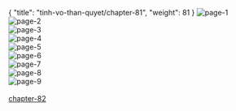 { "title": "tinh-vo-than-quyet/chapter-81", "weight": 81 }
<img src="http://1.bp.blogspot.com/-u1zjPA-uClo/WZpSs2qtNZI/AAAAAAAG4QQ/RP07myxqclgsTRHMXY4lkk3O1-FwqTxpwCLcBGAs/s1600/1.jpg?imgmax=0" alt="page-1" origin="http://1.bp.blogspot.com/-u1zjPA-uClo/WZpSs2qtNZI/AAAAAAAG4QQ/RP07myxqclgsTRHMXY4lkk3O1-FwqTxpwCLcBGAs/s1600/1.jpg?imgmax=0"><br/>
<img src="http://1.bp.blogspot.com/-_ZIweZVuK0w/WZpSs352gRI/AAAAAAAG4QU/eDHXzzUo53MXqUhQpAobX1s30SlmaqmUQCLcBGAs/s1600/2.jpg?imgmax=0" alt="page-2" origin="http://1.bp.blogspot.com/-_ZIweZVuK0w/WZpSs352gRI/AAAAAAAG4QU/eDHXzzUo53MXqUhQpAobX1s30SlmaqmUQCLcBGAs/s1600/2.jpg?imgmax=0"><br/>
<img src="http://1.bp.blogspot.com/-vM5jeMojZSA/WZpSs5s9pCI/AAAAAAAG4QY/FSN1zL3x-YkEwIAMnQfENSz92rrpQXxCwCLcBGAs/s1600/3.jpg?imgmax=0" alt="page-3" origin="http://1.bp.blogspot.com/-vM5jeMojZSA/WZpSs5s9pCI/AAAAAAAG4QY/FSN1zL3x-YkEwIAMnQfENSz92rrpQXxCwCLcBGAs/s1600/3.jpg?imgmax=0"><br/>
<img src="http://1.bp.blogspot.com/-D6Wur6crD1M/WZpStyP9OWI/AAAAAAAG4Qc/PK0gURKP9NYYEWOlMsXn0Zxgz0eSkKyuQCLcBGAs/s1600/4.jpg?imgmax=0" alt="page-4" origin="http://1.bp.blogspot.com/-D6Wur6crD1M/WZpStyP9OWI/AAAAAAAG4Qc/PK0gURKP9NYYEWOlMsXn0Zxgz0eSkKyuQCLcBGAs/s1600/4.jpg?imgmax=0"><br/>
<img src="http://1.bp.blogspot.com/-4b0CoxoL8aE/WZpSuV3u-7I/AAAAAAAG4Qg/KQ2AYsbmUFIpgTLReNTscL5nB_Dv4xAZQCLcBGAs/s1600/5.jpg?imgmax=0" alt="page-5" origin="http://1.bp.blogspot.com/-4b0CoxoL8aE/WZpSuV3u-7I/AAAAAAAG4Qg/KQ2AYsbmUFIpgTLReNTscL5nB_Dv4xAZQCLcBGAs/s1600/5.jpg?imgmax=0"><br/>
<img src="http://1.bp.blogspot.com/-4YioTJIi_KI/WZpSur9XY3I/AAAAAAAG4Qk/xXvvnXKez7k6tLtj7VTmtL_Kda4BPgslACLcBGAs/s1600/6.jpg?imgmax=0" alt="page-6" origin="http://1.bp.blogspot.com/-4YioTJIi_KI/WZpSur9XY3I/AAAAAAAG4Qk/xXvvnXKez7k6tLtj7VTmtL_Kda4BPgslACLcBGAs/s1600/6.jpg?imgmax=0"><br/>
<img src="http://1.bp.blogspot.com/-KxL_4NhMEjo/WZpSu1gcE1I/AAAAAAAG4Qo/p_mNt8L9bQwuGAOphclzCF3feULr9t5tQCLcBGAs/s1600/7.jpg?imgmax=0" alt="page-7" origin="http://1.bp.blogspot.com/-KxL_4NhMEjo/WZpSu1gcE1I/AAAAAAAG4Qo/p_mNt8L9bQwuGAOphclzCF3feULr9t5tQCLcBGAs/s1600/7.jpg?imgmax=0"><br/>
<img src="http://1.bp.blogspot.com/--q2xRfwGO2Y/WZpSvH0hwBI/AAAAAAAG4Qs/h-GkXM4SHaY3FwtCOBJHPC4LJVMC0HbjwCLcBGAs/s1600/8.jpg?imgmax=0" alt="page-8" origin="http://1.bp.blogspot.com/--q2xRfwGO2Y/WZpSvH0hwBI/AAAAAAAG4Qs/h-GkXM4SHaY3FwtCOBJHPC4LJVMC0HbjwCLcBGAs/s1600/8.jpg?imgmax=0"><br/>
<img src="http://1.bp.blogspot.com/-lEJ_POXMssE/WZpSvfaoaXI/AAAAAAAG4Qw/TXaEJFcH5lAqk0Or3A4bOWqnH7c6RiYAgCLcBGAs/s1600/9.jpg?imgmax=0" alt="page-9" origin="http://1.bp.blogspot.com/-lEJ_POXMssE/WZpSvfaoaXI/AAAAAAAG4Qw/TXaEJFcH5lAqk0Or3A4bOWqnH7c6RiYAgCLcBGAs/s1600/9.jpg?imgmax=0"><br/>
<br/><a class="nextchap" href="/tinh-vo-than-quyet/chapter-82">chapter-82</a>
